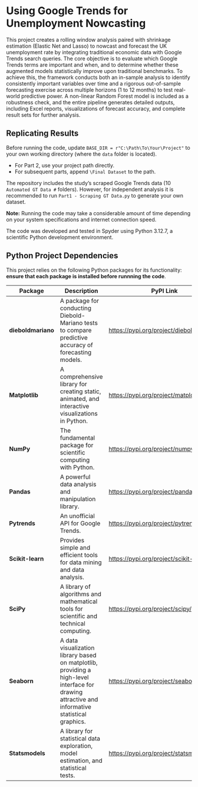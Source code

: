 # Using Google Trends for Unemployment Nowcasting
This project creates a rolling window analysis paired with shrinkage estimation (Elastic Net and Lasso) to nowcast and forecast the UK unemployment rate by integrating traditional economic data with Google Trends search queries. The core objective is to evaluate which Google Trends terms are important and when, and to determine whether these augmented models statistically improve upon traditional benchmarks. To achieve this, the framework conducts both an in-sample analysis to identify consistently important variables over time and a rigorous out-of-sample forecasting exercise across multiple horizons (1 to 12 months) to test real-world predictive power. A non-linear Random Forest model is included as a robustness check, and the entire pipeline generates detailed outputs, including Excel reports, visualizations of forecast accuracy, and complete result sets for further analysis.

## Replicating Results
Before running the code, update `BASE_DIR = r"C:\Path\To\Your\Project"` to your own working directory (where the `data` folder is located).  
- For Part 2, use your project path directly.  
- For subsequent parts, append `\Final Dataset` to the path.  

The repository includes the study’s scraped Google Trends data (10 `Automated GT Data #` folders). However, for independent analysis it is recommended to run `Part1 - Scraping GT Data.py` to generate your own dataset.

**Note:** Running the code may take a considerable amount of time depending on your system specifications and internet connection speed.

The code was developed and tested in Spyder using Python 3.12.7, a scientific Python development environment.  

## Python Project Dependencies

This project relies on the following Python packages for its functionality: **ensure that each package is installed before runnning the code**.

| **Package** | **Description** | **PyPI Link** | 
| ----- | ----- | ----- | 
| **dieboldmariano** | A package for conducting Diebold-Mariano tests to compare predictive accuracy of forecasting models. | <https://pypi.org/project/dieboldmariano/> |
| **Matplotlib** | A comprehensive library for creating static, animated, and interactive visualizations in Python. | <https://pypi.org/project/matplotlib/> | 
| **NumPy** | The fundamental package for scientific computing with Python. | <https://pypi.org/project/numpy/> | 
| **Pandas** | A powerful data analysis and manipulation library. | <https://pypi.org/project/pandas/> | 
| **Pytrends** | An unofficial API for Google Trends. | <https://pypi.org/project/pytrends/> | 
| **Scikit-learn** | Provides simple and efficient tools for data mining and data analysis. | <https://pypi.org/project/scikit-learn/> | 
| **SciPy** | A library of algorithms and mathematical tools for scientific and technical computing. | <https://pypi.org/project/scipy/> | 
| **Seaborn** | A data visualization library based on matplotlib, providing a high-level interface for drawing attractive and informative statistical graphics. | <https://pypi.org/project/seaborn/> |  
| **Statsmodels** | A library for statistical data exploration, model estimation, and statistical tests. | <https://pypi.org/project/statsmodels/> | 

